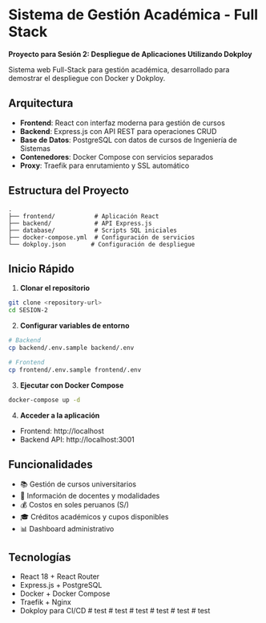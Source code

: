 # Sistema de Gestión Académica - Full Stack

**Proyecto para Sesión 2: Despliegue de Aplicaciones Utilizando Dokploy**

Sistema web Full-Stack para gestión académica, desarrollado para demostrar el despliegue con Docker y Dokploy.

## Arquitectura

- **Frontend**: React con interfaz moderna para gestión de cursos
- **Backend**: Express.js con API REST para operaciones CRUD
- **Base de Datos**: PostgreSQL con datos de cursos de Ingeniería de Sistemas
- **Contenedores**: Docker Compose con servicios separados
- **Proxy**: Traefik para enrutamiento y SSL automático

## Estructura del Proyecto

```
.
├── frontend/           # Aplicación React
├── backend/            # API Express.js
├── database/           # Scripts SQL iniciales
├── docker-compose.yml  # Configuración de servicios
└── dokploy.json       # Configuración de despliegue
```

## Inicio Rápido

1. **Clonar el repositorio**

```bash
git clone <repository-url>
cd SESION-2
```

2. **Configurar variables de entorno**

```bash
# Backend
cp backend/.env.sample backend/.env

# Frontend
cp frontend/.env.sample frontend/.env
```

3. **Ejecutar con Docker Compose**

```bash
docker-compose up -d
```

4. **Acceder a la aplicación**

- Frontend: http://localhost
- Backend API: http://localhost:3001

## Funcionalidades

- 📚 Gestión de cursos universitarios
- 👥 Información de docentes y modalidades
- 💰 Costos en soles peruanos (S/)
- 🎓 Créditos académicos y cupos disponibles
- 📊 Dashboard administrativo

## Tecnologías

- React 18 + React Router
- Express.js + PostgreSQL
- Docker + Docker Compose
- Traefik + Nginx
- Dokploy para CI/CD
#   t e s t  
 #   t e s t  
 #   t e s t  
 #   t e s t  
 #   t e s t  
 #   t e s t  
 